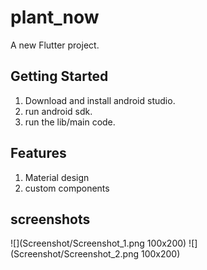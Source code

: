 # plant_now

A new Flutter project.

## Getting Started

1. Download and install android studio.
2. run android sdk.
3. run the lib/main code.

## Features

1. Material design
2. custom components

## screenshots

![](Screenshot/Screenshot_1.png 100x200)
![](Screenshot/Screenshot_2.png 100x200)
